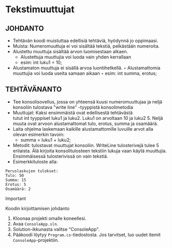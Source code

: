 # Tekstimuuttujat

## JOHDANTO
- Tehtävän koodi muistuttaa edellisiä tehtäviä, hyödynnä jo oppimaasi.
- Muista: Numeromuuttuja ei voi sisältää tekstiä, pelkästään numeroita.
- Alustettu muuttuja sisältää arvon luomisestaan alkaen.
  - Alustettuja muuttujia voi luoda vain yhden kerrallaan
  - esim: int luku1 = 10;
- Alustamaton muuttuja ei sisällä arvoa luontihetkellä.
        ◦ Alustamattomia muuttujia voi luoda useita samaan aikaan
        ◦ esim: int summa, erotus;
## TEHTÄVÄNANTO
- Tee konsolisovellus, jossa on yhteensä kuusi numeromuuttujaa ja neljä konsoliin tulostava "write line" -tyyppistä konsolimetodia
- Muuttujat: Kaksi ensimmäistä ovat edellisestä tehtävästä tutut int tyyppiset luku1 ja luku2. Luku1 on arvoltaan 10 ja luku2 5. Neljä muuta ovat arvoon alustamattomat tulo, erotus, summa ja osamäärä.
- Laita ohjelma laskemaan kaikille alustamattomille luvuille arvot alla olevan esimerkin tavoin:
  - summa = luku1 + luku2;
- Metodit: tulostavat muuttujat konsoliin. WriteLine tulosterivejä tulee 5 erilaista. Älä kirjoita konsolitulosteen tekstiin lukuja vaan käytä muuttujia. Ensimmäisessä tulosterivissä on vain tekstiä.
- Esimerkkituloste alla:

  
```
Peruslaskujen tulokset:
Tulo: 50
Summa: 15
Erotus: 5
Osamäärä: 2
```
> [!IMPORTANT]
> Koodin kirjoittamisen johdanto
1. Kloonaa projekti omalle koneellesi.
2. Avaa `ConsoleApp.sln`.
3. Solution-ikkunasta valitse "ConsoleApp".
4. Pääkoodi löytyy `Program.cs`-tiedostosta. Jos tarvitset, luo uudet itemit `ConsoleApp`-projektiin.
